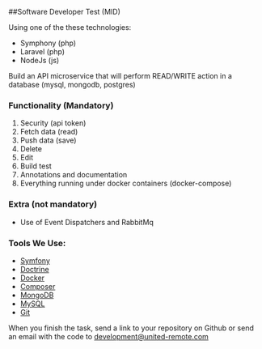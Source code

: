 ##Software Developer Test (MID)

Using one of the these technologies:
- Symphony (php)
- Laravel (php)
- NodeJs (js)

Build an API microservice that will perform READ/WRITE action in a database (mysql, mongodb, postgres)

### Functionality (Mandatory)
1. Security (api token)
2. Fetch data (read)
3. Push data (save)
4. Delete
5. Edit
6. Build test
7. Annotations and documentation
8. Everything running under docker containers (docker-compose)

### Extra (not mandatory)
- Use of Event Dispatchers and RabbitMq

### Tools We Use:
* [Symfony](https://symfony.com/)
* [Doctrine](https://www.doctrine-project.org/)
* [Docker](https://www.docker.com/)
* [Composer](https://getcomposer.org/)
* [MongoDB](https://www.mongodb.com/)
* [MySQL](https://www.mysql.com/)
* [Git](https://git-scm.com/)

When you finish the task, send a link to your repository on Github or send an email with the code to development@united-remote.com